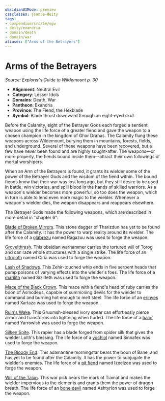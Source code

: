 ```yaml
---
obsidianUIMode: preview
cssclasses: json5e-deity
tags:
- compendium/src/5e/egw
- deity/exandria
- domain/death
- domain/war
aliases: ["Arms of the Betrayers"]
---
```

# Arms of the Betrayers
*Source: Explorer's Guide to Wildemount p. 30* 

- **Alignment**: Neutral Evil
- **Category**: Lesser Idols
- **Domains**: Death, War
- **Pantheon**: Exandria
- **Province**: The Fiend, the Hexblade
- **Symbol**: Blade thrust downward through an eight-eyed skull

Before the Calamity, eight of the Betrayer Gods each forged a sentient weapon using the life force of a greater fiend and gave the weapon to a chosen champion in the kingdom of Ghor Dranas. The Calamity flung these weapons across Wildemount, burying them in mountains, forests, fields, and underground. Several of these weapons have been recovered, but a few have never been found and are highly sought-after. The weapons—or more properly, the fiends bound inside them—attract their own followings of mortal worshipers.

When an Arm of the Betrayers is found, it grants its wielder some of the power of the Betrayer Gods and the wisdom of the fiend within. The bound fiends know that their war was lost long ago, but they still desire to be used in battle, win victories, and spill blood in the hands of skilled warriors. As a weapon's wielder becomes more powerful, so too does the weapon, which in turn is able to lend even more magic to the wielder. Whenever a weapon's wielder dies, the weapon disappears and reappears elsewhere.

The Betrayer Gods made the following weapons, which are described in more detail in "chapter 6":

[Blade of Broken Mirrors](/compendium/items/blade-of-broken-mirrors-egw.md). This stone dagger of Tharizdun has yet to be found after the Calamity. It has the power to warp reality around its wielder. The life force of a [glabrezu](/compendium/bestiary/fiend/glabrezu.md) named Ragazuu was used to forge the weapon.

[Grovelthrash](/compendium/items/grovelthrash-egw.md). This obsidian warhammer carries the tortured will of Torog and can raze whole structures with a single strike. The life force of an [ultroloth](/compendium/bestiary/fiend/ultroloth.md) named Ciria was used to forge the weapon.

[Lash of Shadows](/compendium/items/lash-of-shadows-egw.md). This Zehir-touched whip ends in five serpent heads that pump poisons of varying effects into the wielder's foes. The life force of a [marilith](/compendium/bestiary/fiend/marilith.md) named Sizlifeth was used to forge the weapon.

[Mace of the Black Crown](/compendium/items/mace-of-the-black-crown-egw.md). This mace with a fiend's head of ruby carries the boon of Asmodeus, capable of summoning devils for the wielder to command and burning hot enough to melt steel. The life force of an [erinyes](/compendium/bestiary/fiend/erinyes.md) named Xartaza was used to forge the weapon.

[Ruin's Wake](/compendium/items/ruins-wake-egw.md). This Gruumsh-blessed ivory spear can effortlessly pierce armor and transforms into lightning when hurled. The life force of a [balor](/compendium/bestiary/fiend/balor.md) named Yarrowish was used to forge the weapon.

[Silken Spite](/compendium/items/silken-spite-egw.md). This rapier has a blade forged from spider silk that gives the wielder Lolth's blessing. The life force of a [yochlol](/compendium/bestiary/fiend/yochlol.md) named Sinnafex was used to forge the weapon.

[The Bloody End](/compendium/items/the-bloody-end-egw.md). This adamantine morningstar bears the boon of Bane, and has yet to be found after the Calamity. It has the power to subjugate the wielder's enemies. The life force of a [pit fiend](/compendium/bestiary/fiend/pit-fiend.md) named Izeelzee was used to forge the weapon.

[Will of the Talon](/compendium/items/will-of-the-talon-egw.md). This war pick bears the mark of Tiamat and makes the wielder impervious to the elements and grants them the power of dragon breath. The life force of an [bone devil](/compendium/bestiary/fiend/bone-devil.md) named Ashtyrlon was used to forge the weapon.